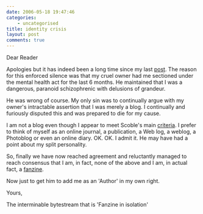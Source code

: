 ```yaml
---
date: 2006-05-18 19:47:46
categories:
    - uncategorised
title: identity crisis
layout: post
comments: true
---
```

Dear Reader

Apologies but it has indeed been a long time since my last
[post](http://www.nbrightside.com/blog/2005/11/12/another-change-of-scene/).
The reason for this enforced silence was that my cruel owner had me
sectioned under the mental health act for the last 6 months. He
maintained that I was a dangerous, paranoid schizophrenic with delusions
of grandeur.

He was wrong of course. My only sin was to continually argue with my
owner's intractable assertion that I was merely a blog. I continually
and furiously disputed this and was prepared to die for my cause.

I am not a blog even though I appear to meet Scoble's main
[criteria](http://scobleizer.wordpress.com/2006/05/17/a-blog-is-not-a-blog-unless/).
I prefer to think of myself as an online journal, a publication, a Web
log, a weblog, a Photoblog or even an online diary. OK. OK. I admit it.
He may have had a point about my split personality.

So, finally we have now reached agreement and reluctantly managed to
reach consensus that I am, in fact, none of the above and I am, in
actual fact, a
[fanzine](http://oracledoug.com/serendipity/index.php?/archives/795-The-Journalism-of-Assertion.html).

Now just to get him to add me as an 'Author' in my own right.

Yours,

The interminable bytestream that is 'Fanzine in isolation'
